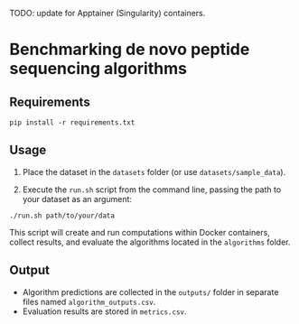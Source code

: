 TODO: update for Apptainer (Singularity) containers.

# Benchmarking de novo peptide sequencing algorithms

## Requirements

```
pip install -r requirements.txt
```

## Usage

1. Place the dataset in the `datasets` folder (or use `datasets/sample_data`).

2. Execute the `run.sh` script from the command line, passing the path to your dataset as an argument:

```
./run.sh path/to/your/data
```

This script will create and run computations within Docker containers, collect results, and evaluate the algorithms located in the `algorithms` folder.

## Output

- Algorithm predictions are collected in the `outputs/` folder in separate files named `algorithm_outputs.csv`.
- Evaluation results are stored in `metrics.csv`.
